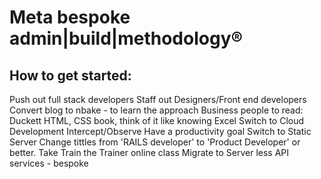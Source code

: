 
# Meta bespoke admin|build|methodology&reg;

## How to get started:

Push out full stack developers
Staff out Designers/Front end developers
Convert blog to nbake - to learn the approach
Business people to read: Duckett HTML, CSS book, think of it like knowing Excel
Switch to Cloud Development
Intercept/Observe
Have a productivity goal
Switch to Static Server
Change tittles from 'RAILS developer' to 'Product Developer' or better.
Take Train the Trainer online class
Migrate to Server less API services - bespoke
